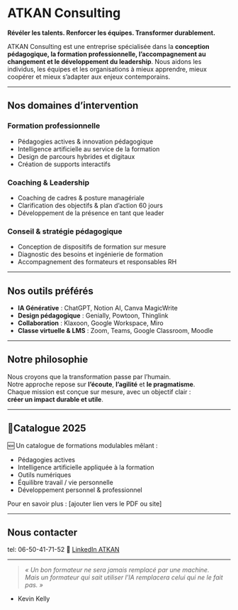 # ATKAN Consulting

**Révéler les talents. Renforcer les équipes. Transformer durablement.**

ATKAN Consulting est une entreprise spécialisée dans la **conception pédagogique, la formation professionnelle, l’accompagnement au changement et le développement du leadership**. Nous aidons les individus, les équipes et les organisations à mieux apprendre, mieux coopérer et mieux s’adapter aux enjeux contemporains.

---

##  Nos domaines d’intervention

###  Formation professionnelle
- Pédagogies actives & innovation pédagogique
- Intelligence artificielle au service de la formation
- Design de parcours hybrides et digitaux
- Création de supports interactifs

###  Coaching & Leadership
- Coaching de cadres & posture managériale
- Clarification des objectifs & plan d’action 60 jours
- Développement de la présence en tant que leader

###  Conseil & stratégie pédagogique
- Conception de dispositifs de formation sur mesure
- Diagnostic des besoins et ingénierie de formation
- Accompagnement des formateurs et responsables RH

---

##  Nos outils préférés
- **IA Générative** : ChatGPT, Notion AI, Canva MagicWrite
- **Design pédagogique** : Genially, Powtoon, Thinglink
- **Collaboration** : Klaxoon, Google Workspace, Miro
- **Classe virtuelle & LMS** : Zoom, Teams, Google Classroom, Moodle

---

##  Notre philosophie

Nous croyons que la transformation passe par l’humain.  
Notre approche repose sur **l’écoute**, **l’agilité** et **le pragmatisme**.  
Chaque mission est conçue sur mesure, avec un objectif clair :  
**créer un impact durable et utile**.

---

## 📅Catalogue 2025

🆕 Un catalogue de formations modulables mêlant :
- Pédagogies actives
- Intelligence artificielle appliquée à la formation
- Outils numériques
- Équilibre travail / vie personnelle
- Développement personnel & professionnel

 Pour en savoir plus : [ajouter lien vers le PDF ou site]

---

## Nous contacter
tel: 06-50-41-71-52
🔗 [LinkedIn ATKAN](https://www.linkedin.com/company/atkan-consulting)  
 

---

> *« Un bon formateur ne sera jamais remplacé par une machine.  
Mais un formateur qui sait utiliser l’IA remplacera celui qui ne le fait pas. »*  
- Kevin Kelly

